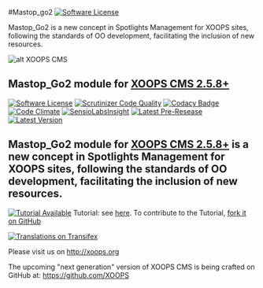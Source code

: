 #Mastop_go2
[![Software License](https://img.shields.io/badge/license-GPL-brightgreen.svg?style=flat)](LICENSE) 

Mastop_Go2 is a new concept in Spotlights Management for XOOPS sites, following the standards of OO development, facilitating the inclusion of new resources.

![alt XOOPS CMS](http://xoops.org/images/logoXoops4GithubRepository.png)
## Mastop_Go2 module for [XOOPS CMS 2.5.8+](https://xoops.org)
[![Software License](https://img.shields.io/badge/license-GPL-brightgreen.svg?style=flat)](LICENSE) 
[![Scrutinizer Code Quality](https://img.shields.io/scrutinizer/g/mambax7/mastop_go2.svg?style=flat)](https://scrutinizer-ci.com/g/mambax7/mastop_go2/?branch=master)
[![Codacy Badge](https://api.codacy.com/project/badge/grade/8da8967dc5564ae1a06ea61bc7649839)](https://www.codacy.com/app/mambax7/mastop_go2)
[![Code Climate](https://img.shields.io/codeclimate/github/mambax7/mastop_go2.svg?style=flat)](https://codeclimate.com/github/mambax7/mastop_go2)
[![SensioLabsInsight](https://insight.sensiolabs.com/projects/aac565ac-b636-4982-bfb7-46f32ede011e/mini.png)](https://insight.sensiolabs.com/projects/aac565ac-b636-4982-bfb7-46f32ede011e)
[![Latest Pre-Resease](https://img.shields.io/github/tag/XoopsModules25x/mastop_go2.svg?style=flat)](https://github.com/XoopsModules25x/mastop_go2/tags/)
[![Latest Version](https://img.shields.io/github/release/XoopsModules25x/mastop_go2.svg?style=flat)](https://github.com/XoopsModules25x/mastop_go2/releases/)

## Mastop_Go2 module for [XOOPS CMS 2.5.8+](https://xoops.org) is a new concept in Spotlights Management for XOOPS sites, following the standards of OO development, facilitating the inclusion of new resources.

[![Tutorial Available](http://xoops.org/images/tutorial-available-blue.svg)](https://www.gitbook.com/book/xoops/xoops-mastop_go2-module/) Tutorial: see [here](https://www.gitbook.com/book/xoops/xoops-mastop_go2-module/). 
To contribute to the Tutorial, [fork it on GitHub](https://github.com/XoopsDocs/mastop_go2-tutorial)

[![Translations on Transifex](http://xoops.org/images/translations-transifex-blue.svg)](https://www.transifex.com/xoops) 

Please visit us on http://xoops.org

The upcoming "next generation" version of XOOPS CMS is being crafted on GitHub at: https://github.com/XOOPS

